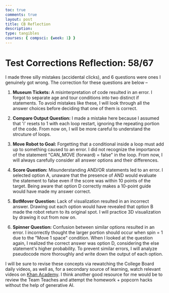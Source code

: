 ```yaml
---
toc: true
comments: true
layout: post
title: CB Reflection
description: 
type: tangibles
courses: { compsci: {week: 1} }
---
```

# Test Corrections Reflection: 58/67

I made three silly mistakes (accidental clicks), and 6 questions were ones I genuinely got wrong. The correction for these questions are below –

1. **Museum Tickets:**
   A misinterpretation of code resulted in an error. I forgot to separate age and tour conditions into two distinct if statements. To avoid mistakes like these, I will look through all the answer choices before deciding that one of them is correct.

2. **Compare Output Question:**
   I made a mistake here because I assumed that 'i' resets to 1 with each loop restart, ignoring the repeating portion of the code. From now on, I will be more careful to understand the strcuture of loops. 

3. **Move Robot to Goal:**
   Forgetting that a conditional inside a loop must add up to something caused to an error. I did not  recognize the importance of the statement "CAN_MOVE (forward) = false" in the loop. From now, I will always carefully consider all answer options and their differences.

4. **Score Question:**
   Misunderstanding AND/OR statements led to an error. I selected option A, unaware that the presence of AND would evaluate the statement to false even if the score was within 10 points of the target. Being aware that option D correctly makes a 10-point guide would have made my answer correct.

5. **BotMover Question:**
   Lack of visualization resulted in an incorrect answer. Drawing out each option would have revealed that option B made the robot return to its original spot. I will practice 3D visualization by drawing it out from now on.

6. **Spinner Question:**
   Confusion between similar options resulted in an error. I incorrectly thought the larger portion should occur when spin = 1 due to the "Move 1 space" condition. When I looked at the question again, I realized  the correct answer was option D, considering the else statement's higher probability. To prevent similar errors, I will analyze pseudocode more thoroughly and write down the output of each option.

I will be sure to revise these concepts via rewatching the College Board daily videos, as well as, for a secondary source of learning, watch relevant videos on [Khan Academy](https://www.khanacademy.org/). I think another good resource for me would be to review the Team Teaches and attempt the homework + popcorn hacks without the help of generative AI.
